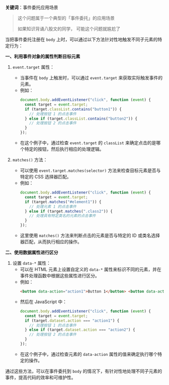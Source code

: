**关键词**：事件委托应用场景

> 这个问题属于一个典型的「事件委托」的应用场景
>
> 如果知识背诵八股文的同学， 可能这个问题就尴尬了

当把事件委托注册在 `body` 上时，可以通过以下方法针对性地触发不同子元素的特定行为：

**一、利用事件对象的属性判断目标元素**

1. `event.target` 属性：

   - 当事件在 `body` 上触发时，可以通过 `event.target` 来获取实际触发事件的元素。
   - 例如：
     ```javascript
     document.body.addEventListener("click", function (event) {
       const target = event.target;
       if (target.classList.contains("button1")) {
         // 处理按钮 1 的点击事件
       } else if (target.classList.contains("button2")) {
         // 处理按钮 2 的点击事件
       }
     });
     ```
   - 在这个例子中，通过检查 `event.target` 的 `classList` 来确定点击的是哪个特定的按钮，然后执行相应的处理逻辑。

2. `matches()` 方法：
   - 可以使用 `event.target.matches(selector)` 方法来检查目标元素是否与特定的 CSS 选择器匹配。
   - 例如：
     ```javascript
     document.body.addEventListener("click", function (event) {
       const target = event.target;
       if (target.matches("#element1")) {
         // 处理元素 1 的点击事件
       } else if (target.matches(".class2")) {
         // 处理具有特定类名的元素的点击事件
       }
     });
     ```
   - 这里使用 `matches()` 方法来判断点击的元素是否与特定的 ID 或类名选择器匹配，从而执行相应的操作。

**二、使用数据属性进行区分**

1. 设置 `data-*` 属性：
   - 可以在 HTML 元素上设置自定义的 `data-*` 属性来标识不同的元素，并在事件处理函数中根据这些属性进行区分。
   - 例如：
     ```html
     <button data-action="action1">Button 1</button> <button data-action="action2">Button 2</button>
     ```
   - 然后在 JavaScript 中：
     ```javascript
     document.body.addEventListener("click", function (event) {
       const target = event.target;
       if (target.dataset.action === "action1") {
         // 处理按钮 1 的点击事件
       } else if (target.dataset.action === "action2") {
         // 处理按钮 2 的点击事件
       }
     });
     ```
   - 在这个例子中，通过检查元素的 `data-action` 属性的值来确定执行哪个特定的操作。

通过这些方法，可以在事件委托到 `body` 的情况下，有针对性地处理不同子元素的事件，提高代码的效率和可维护性。

